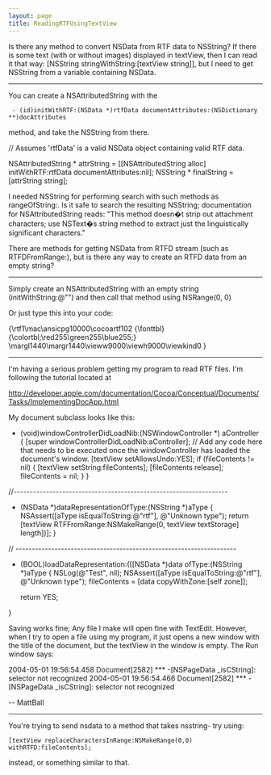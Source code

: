 ```yaml
---
layout: page
title: ReadingRTFUsingTextView
---
```


Is there any method to convert NSData from RTF data to NSString?
If there is some text (with or without images) displayed in textView, then I can read it that way:     [NSString stringWithString:[textView string]], but I need to get NSString from a variable containing NSData.

----

You can create a NSAttributedString with the

     - (id)initWithRTF:(NSData *)rtfData documentAttributes:(NSDictionary **)docAttributes

method, and take the NSString from there.

    
// Assumes 'rtfData' is a valid NSData object containing valid RTF data.

NSAttributedString * attrString = [[NSAttributedString alloc] initWithRTF:rtfData documentAttributes:nil];
NSString * finalString = [attrString string];



I needed NSString for performing search with such methods as     rangeOfString:. Is it safe to search the resulting NSString; documentation for NSAttributedString  reads: "This method doesn�t strip out attachment characters; use NSText�s string method to extract just the linguistically significant characters."

There are methods for getting NSData from RTFD stream (such as     RTFDFromRange:), but is there any way to create an RTFD data from an empty string?

----

Simply create an NSAttributedString with an empty string (initWithString:@"") and then call that method using NSRange(0, 0)

Or just type this into your code:
    
{\rtf1\mac\ansicpg10000\cocoartf102
{\fonttbl}
{\colortbl;\red255\green255\blue255;}
\margl1440\margr1440\vieww9000\viewh9000\viewkind0
}


----

I'm having a serious problem getting my program to read RTF files. I'm following the tutorial located at 

http://developer.apple.com/documentation/Cocoa/Conceptual/Documents/Tasks/ImplementingDocApp.html

My document subclass looks like this:
    
- (void)windowControllerDidLoadNib:(NSWindowController *) aController
{
    [super windowControllerDidLoadNib:aController];
    // Add any code here that needs to be executed once the windowController has loaded the document's window.
	[textView setAllowsUndo:YES];
    if (fileContents != nil) {
        [textView setString:fileContents];
        [fileContents release];
		fileContents = nil;
    }
}

//------------------------------------------------------------------

- (NSData *)dataRepresentationOfType:(NSString *)aType 
{
    NSAssert([aType isEqualToString:@"rtf"], @"Unknown type");
    return [textView RTFFromRange:NSMakeRange(0, textView textStorage] length])];
}

// --------------------------------------------------------------------

- (BOOL)loadDataRepresentation:([[NSData *)data ofType:(NSString *)aType 
{
	NSLog(@"Test", nil);
    NSAssert([aType isEqualToString:@"rtf"], @"Unknown type");
    fileContents = [data copyWithZone:[self zone]];
	
	return YES;
	
}


Saving works fine; Any file I make will open fine with TextEdit. However, when I try to open a file using my program, it just opens a new window with the title of the document, but the textView in the window is empty. The Run window says:

    
2004-05-01 19:56:54.458 Document[2582] *** -[NSPageData _isCString]: selector not recognized
2004-05-01 19:56:54.466 Document[2582] *** -[NSPageData _isCString]: selector not recognized


-- MattBall

----

You're trying to send nsdata to a method that takes nsstring- try using:

    [textView replaceCharactersInRange:NSMakeRange(0,0) withRTFD:fileContents];

instead, or something similar to that.

